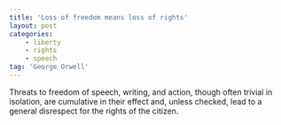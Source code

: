 ```yaml
---
title: 'Loss of freedom means loss of rights'
layout: post
categories:
    - liberty
    - rights
    - speech
tag: 'George Orwell'
---
```


Threats to freedom of speech, writing, and action, though often trivial in isolation, are cumulative in their effect and, unless checked, lead to a general disrespect for the rights of the citizen.